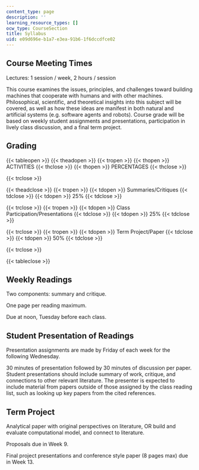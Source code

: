 ```yaml
---
content_type: page
description: ''
learning_resource_types: []
ocw_type: CourseSection
title: Syllabus
uid: e09d696e-b1a7-e3ea-91b6-1f6dccdfce02
---
```


Course Meeting Times
--------------------

Lectures: 1 session / week, 2 hours / session

This course examines the issues, principles, and challenges toward building machines that cooperate with humans and with other machines. Philosophical, scientific, and theoretical insights into this subject will be covered, as well as how these ideas are manifest in both natural and artificial systems (e.g. software agents and robots). Course grade will be based on weekly student assignments and presentations, participation in lively class discussion, and a final term project.

Grading
-------

{{< tableopen >}}
{{< theadopen >}}
{{< tropen >}}
{{< thopen >}}
ACTIVITIES
{{< thclose >}}
{{< thopen >}}
PERCENTAGES
{{< thclose >}}

{{< trclose >}}

{{< theadclose >}}
{{< tropen >}}
{{< tdopen >}}
Summaries/Critiques
{{< tdclose >}}
{{< tdopen >}}
25%
{{< tdclose >}}

{{< trclose >}}
{{< tropen >}}
{{< tdopen >}}
Class Participation/Presentations
{{< tdclose >}}
{{< tdopen >}}
25%
{{< tdclose >}}

{{< trclose >}}
{{< tropen >}}
{{< tdopen >}}
Term Project/Paper
{{< tdclose >}}
{{< tdopen >}}
50%
{{< tdclose >}}

{{< trclose >}}

{{< tableclose >}}

  

Weekly Readings
---------------

Two components: summary and critique.

One page per reading maximum.

Due at noon, Tuesday before each class.

Student Presentation of Readings
--------------------------------

Presentation assignments are made by Friday of each week for the following Wednesday.

30 minutes of presentation followed by 30 minutes of discussion per paper.  
Student presentations should include summary of work, critique, and connections to other relevant literature. The presenter is expected to include material from papers outside of those assigned by the class reading list, such as looking up key papers from the cited references.

Term Project
------------

Analytical paper with original perspectives on literature, OR build and evaluate computational model, and connect to literature.

Proposals due in Week 9.

Final project presentations and conference style paper (8 pages max) due in Week 13.